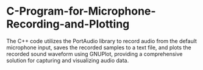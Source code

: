 # C-Program-for-Microphone-Recording-and-Plotting
The C++ code utilizes the PortAudio library to record audio from the default microphone input, saves the recorded samples to a text file, and plots the recorded sound waveform using GNUPlot, providing a comprehensive solution for capturing and visualizing audio data.
